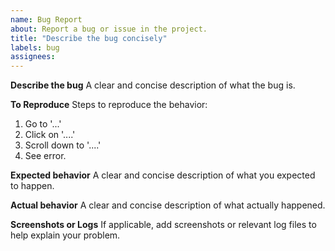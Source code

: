 ```yaml
---
name: Bug Report
about: Report a bug or issue in the project.
title: "Describe the bug concisely"
labels: bug
assignees:
---
```


**Describe the bug**
A clear and concise description of what the bug is.

**To Reproduce**
Steps to reproduce the behavior:
1. Go to '...'
2. Click on '....'
3. Scroll down to '....'
4. See error.

**Expected behavior**
A clear and concise description of what you expected to happen.

**Actual behavior**
A clear and concise description of what actually happened.

**Screenshots or Logs**
If applicable, add screenshots or relevant log files to help explain your problem.
